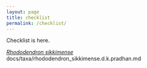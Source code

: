 ```yaml
---
layout: page
title: checklist
permalink: /checklist/
---
```

Checklist is here.

[_Rhododendron sikkimense_](docs/taxa/rhododendron_sikkimense.d.k.pradhan.md)
docs/taxa/rhododendron_sikkimense.d.k.pradhan.md
